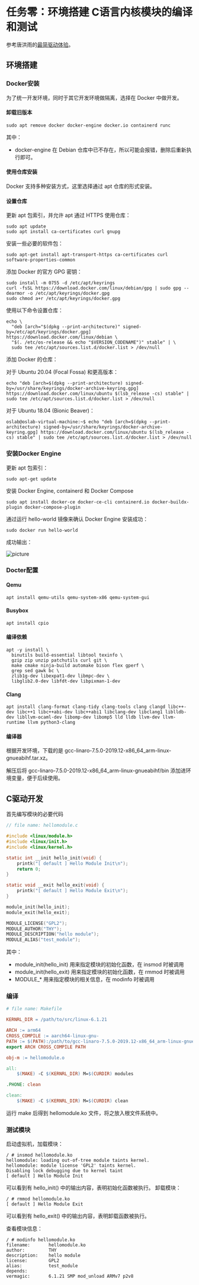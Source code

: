 # 任务零：环境搭建 C语言内核模块的编译和测试

参考唐洪雨的[最简驱动体验](https://thy1037.github.io/r4l-doc/c_01.html)。

## 环境搭建

### Docker安装

为了统一开发环境，同时于其它开发环境做隔离，选择在 Docker 中做开发。

#### 卸载旧版本

```shell
sudo apt remove docker docker-engine docker.io containerd runc
```

其中：

- docker-engine 在 Debian 仓库中已不存在，所以可能会报错，删除后重新执行即可。

#### 使用仓库安装

Docker 支持多种安装方式，这里选择通过 apt 仓库的形式安装。

#### 设置仓库

更新 apt 包索引，并允许 apt 通过 HTTPS 使用仓库：

```shell
sudo apt update
sudo apt install ca-certificates curl gnupg
```

安装一些必要的软件包：

```shell
sudo apt-get install apt-transport-https ca-certificates curl software-properties-common
```

添加 Docker 的官方 GPG 密钥：

```shell
sudo install -m 0755 -d /etc/apt/keyrings
curl -fsSL https://download.docker.com/linux/debian/gpg | sudo gpg --dearmor -o /etc/apt/keyrings/docker.gpg
sudo chmod a+r /etc/apt/keyrings/docker.gpg
```

使用以下命令设置仓库：

```shell
echo \
  "deb [arch="$(dpkg --print-architecture)" signed-by=/etc/apt/keyrings/docker.gpg] https://download.docker.com/linux/debian \
  "$(. /etc/os-release && echo "$VERSION_CODENAME")" stable" | \
  sudo tee /etc/apt/sources.list.d/docker.list > /dev/null
```

添加 Docker 的仓库：

对于 Ubuntu 20.04 (Focal Fossa) 和更高版本：

```shell
echo "deb [arch=$(dpkg --print-architecture) signed-by=/usr/share/keyrings/docker-archive-keyring.gpg] https://download.docker.com/linux/ubuntu $(lsb_release -cs) stable" | sudo tee /etc/apt/sources.list.d/docker.list > /dev/null
```

对于 Ubuntu 18.04 (Bionic Beaver)：

```shell
oslab@oslab-virtual-machine:~$ echo "deb [arch=$(dpkg --print-architecture) signed-by=/usr/share/keyrings/docker-archive-keyring.gpg] https://download.docker.com/linux/ubuntu $(lsb_release -cs) stable" | sudo tee /etc/apt/sources.list.d/docker.list > /dev/null
```

### 安装Docker Engine

更新 apt 包索引：

```shell
sudo apt-get update
```

安装 Docker Engine, containerd 和 Docker Compose

```shell
sudo apt install docker-ce docker-ce-cli containerd.io docker-buildx-plugin docker-compose-plugin
```

通过运行 hello-world 镜像来确认 Docker Engine 安装成功：

```shell
sudo docker run hello-world
```

成功输出：

![picture](assert/task3.0.1.png)

### Docter配置

#### Qemu

```shell
apt install qemu-utils qemu-system-x86 qemu-system-gui
```

#### Busybox

```shell
apt install cpio
```

#### 编译依赖

```shell
apt -y install \
  binutils build-essential libtool texinfo \
  gzip zip unzip patchutils curl git \
  make cmake ninja-build automake bison flex gperf \
  grep sed gawk bc \
  zlib1g-dev libexpat1-dev libmpc-dev \
  libglib2.0-dev libfdt-dev libpixman-1-dev
```

#### Clang

```shell
apt install clang-format clang-tidy clang-tools clang clangd libc++-dev libc++1 libc++abi-dev libc++abi1 libclang-dev libclang1 liblldb-dev libllvm-ocaml-dev libomp-dev libomp5 lld lldb llvm-dev llvm-runtime llvm python3-clang
```

#### 编译器

根据开发环境，下载的是 gcc-linaro-7.5.0-2019.12-x86_64_arm-linux-gnueabihf.tar.xz。

解压后将 gcc-linaro-7.5.0-2019.12-x86_64_arm-linux-gnueabihf/bin 添加进环境变量，便于后续使用。

## C驱动开发

首先编写模块的必要代码

```C
// file name: hellomodule.c

#include <linux/module.h>
#include <linux/init.h>
#include <linux/kernel.h>

static int __init hello_init(void) {
    printk("[ default ] Hello Module Init\n");
    return 0;
}

static void __exit hello_exit(void) {
    printk("[ default ] Hello Module Exit\n");
}

module_init(hello_init);
module_exit(hello_exit);

MODULE_LICENSE("GPL2");
MODULE_AUTHOR("THY");
MODULE_DESCRIPTION("hello module");
MODULE_ALIAS("test_module");
```

其中：

- module_init(hello_init) 用来指定模块的初始化函数，在 insmod 时被调用
- module_init(hello_exit) 用来指定模块的初始化函数，在 rmmod 时被调用
- MODULE_* 用来指定模块的相关信息，在 modinfo 时被调用

### 编译

```Makefile
# file name: Makefile

KERNRL_DIR = /path/to/src/linux-6.1.21

ARCH := arm64
CROSS_COMPILE := aarch64-linux-gnu-
PATH := $(PATH):/path/to/gcc-linaro-7.5.0-2019.12-x86_64_arm-linux-gnueabihf/bin
export ARCH CROSS_COMPILE PATH

obj-m := hellomodule.o

all:
    $(MAKE) -C $(KERNRL_DIR) M=$(CURDIR) modules

.PHONE: clean

clean:
    $(MAKE) -C $(KERNRL_DIR) M=$(CURDIR) clean

```

运行 make 后得到 hellomodule.ko 文件，将之放入根文件系统中。

### 测试模块

启动虚拟机，加载模块：

```
/ # insmod hellomodule.ko 
hellomodule: loading out-of-tree module taints kernel.
hellomodule: module license 'GPL2' taints kernel.
Disabling lock debugging due to kernel taint
[ default ] Hello Module Init
```

可以看到有 hello_init() 中的输出内容，表明初始化函数被执行。
卸载模块：

```
/ # rmmod hellomodule.ko 
[ default ] Hello Module Exit
```

可以看到有 hello_exit() 中的输出内容，表明卸载函数被执行。

查看模块信息：

```
/ # modinfo hellomodule.ko 
filename:       hellomodule.ko
author:         THY
description:    hello module
license:        GPL2
alias:          test_module
depends:        
vermagic:       6.1.21 SMP mod_unload ARMv7 p2v8 
```
